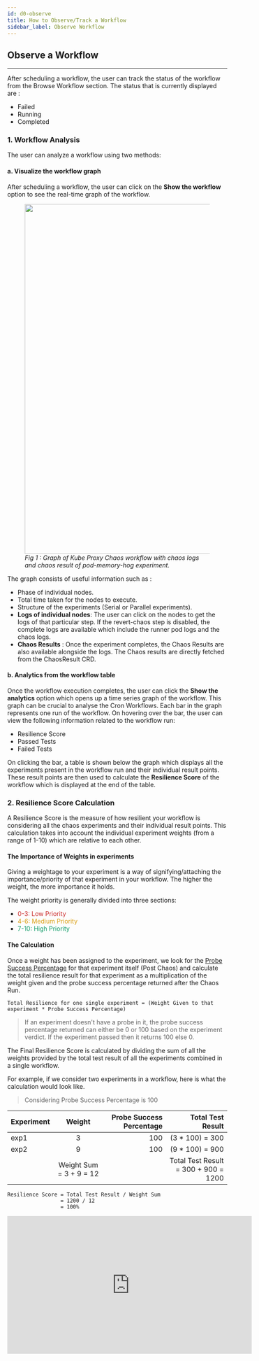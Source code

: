 ```yaml
---
id: d0-observe
title: How to Observe/Track a Workflow
sidebar_label: Observe Workflow
---
```


## Observe a Workflow

---

After scheduling a workflow, the user can track the status of the workflow from the Browse Workflow section. The status that is currently displayed are :

- Failed
- Running
- Completed

### 1. Workflow Analysis

The user can analyze a workflow using two methods:

#### a. Visualize the workflow graph

After scheduling a workflow, the user can click on the **Show the workflow** option to see the real-time graph of the workflow.

<figure>
<img src={require('./assets/node-details.png').default} width="800" />
<i>Fig 1 : Graph of Kube Proxy Chaos workflow with chaos logs and chaos result of pod-memory-hog experiment.</i>
</figure>

The graph consists of useful information such as :

- Phase of individual nodes.
- Total time taken for the nodes to execute.
- Structure of the experiments (Serial or Parallel experiments).
- **Logs of individual nodes**: The user can click on the nodes to get the logs of that particular step. If the revert-chaos step is disabled, the complete logs are available which include the runner pod logs and the chaos logs.
- **Chaos Results** : Once the experiment completes, the Chaos Results are also available alongside the logs. The Chaos results are directly fetched from the ChaosResult CRD.

#### b. Analytics from the workflow table

Once the workflow execution completes, the user can click the **Show the analytics** option which opens up a time series graph of the workflow. This graph can be crucial to analyse the Cron Workflows. Each bar in the graph represents one run of the workflow.
On hovering over the bar, the user can view the following information related to the workflow run:

- Resilience Score
- Passed Tests
- Failed Tests

On clicking the bar, a table is shown below the graph which displays all the experiments present in the workflow run and their individual result points. These result points are then used to calculate the **Resilience Score** of the workflow which is displayed at the end of the table.

### 2. Resilience Score Calculation

A Resilience Score is the measure of how resilient your workflow is considering all the chaos experiments and their individual result points. This calculation takes into account the individual experiment weights (from a range of 1-10) which are relative to each other.

#### **The Importance of Weights in experiments**

Giving a weightage to your experiment is a way of signifying/attaching the importance/priority of that experiment in your workflow. The higher the weight, the more importance it holds.

The weight priority is generally divided into three sections:
* <span style="color:#CA2C2C">0-3: Low Priority</span>
* <span style="color:#DBA017">4-6: Medium Priority</span>
* <span style="color:#109B67">7-10: High Priority</span>

#### **The Calculation**

Once a weight has been assigned to the experiment, we look for the [Probe Success Percentage](https://docs.litmuschaos.io/docs/litmus-probe/) for that experiment itself (Post Chaos) and calculate the total resilience result for that experiment as a multiplication of the weight given and the probe success percentage returned after the Chaos Run.

```doc
Total Resilience for one single experiment = (Weight Given to that experiment * Probe Success Percentage)
```
> If an experiment doesn't have a probe in it, the probe success percentage returned can either be 0 or 100 based on the experiment verdict. If the experiment passed then it returns 100 else 0.

The Final Resilience Score is calculated by dividing the sum of all the weights provided by the total test result of all the experiments combined in a single workflow.

For example, if we consider two experiments in a workflow, here is what the calculation would look like.
> Considering Probe Success Percentage is 100

| Experiment | Weight | Probe Success Percentage | Total Test Result |
| :------------- | :----------: | -----------: | -----------: |
| exp1 | 3 | 100 | (3 * 100) = 300 |
| exp2 | 9 | 100 | (9 * 100) = 900 |
|  | Weight Sum = 3 + 9 = 12 | | Total Test Result = 300 + 900 = 1200 |

```
Resilience Score = Total Test Result / Weight Sum 
                 = 1200 / 12 
                 = 100%
```

<iframe width="560" height="315" src="https://www.youtube.com/embed/OuB3dS05DHU" frameborder="0" allow="accelerometer; autoplay; clipboard-write; encrypted-media; gyroscope; picture-in-picture" allowfullscreen></iframe>